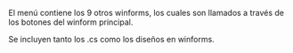 El menú contiene los 9 otros winforms, los cuales son llamados a través de los botones del winform principal.

Se incluyen tanto los .cs como los diseños en winforms.
